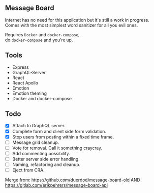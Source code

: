 ## Message Board

Internet has no need for this application but it's still a work in progress.  
Comes with the most simplest word sanitizer for all you evil ones.

Requires `Docker` and `docker-compose`,  
do `docker-compose` and you're up.

## Tools

- Express
- GraphQL-Server
- React
- React Apollo
- Emotion
- Emotion theming
- Docker and docker-compose

## Todo

- [x] Attach to GraphQL server.
- [x] Complete form and client side form validation.
- [x] Stop users from posting within a fixed time frame.
- [ ] Message grid cleanup.
- [ ] Vote for removal. Call it something craycray.
- [ ] Add commenting possibility.
- [ ] Better server side error handling.
- [ ] Naming, refactoring and cleanup.
- [ ] Eject from CRA.

Merge from: https://github.com/duerdod/message-board-old
AND https://gitlab.com/erikpehrers/message-board-api
